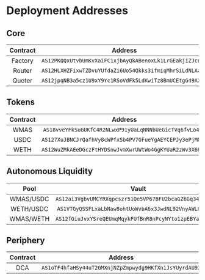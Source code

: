 # Deployment Addresses

## Core

| Contract |                   Address                    |
| :------: | :------------------------------------------: |
| Factory  | `AS12PKQQxUtvbUmKvXaiFC1xjbAyQkABenoxLk1LrGEakjiZJcneT` |
|  Router  | `AS12HLXHZFixwTZDvuYUfdaZi6Uo54Qkks3ifmiqMhrSiLdNLAaF4` |
|  Quoter  | `AS12jpqNB3a5cz1U9xY9Yc1RSoVdFk5LdKwiTz8BmUCEtgG49AXhj` |

## Tokens

| Contract |                   Address                    |
| :------: | :------------------------------------------: |
|   WMAS   | `AS18vveYFkSuGUKfC4R2NLwxP91yUaLqNNNbUeGicTVq6fvLo4VF` |
|   USDC   | `AS127XuJBNCJrQafhVy8cWPfxSb4PV7GFueYgAEYCEPJy3ePjMNb8` |
|   WETH   | `AS12WuZMkAEeDGczFtHYDSnwJvmXwrUWtWo4GgKYUaR2zWv3X6RHG` |

## Autonomous Liquidity

| Pool |                   Vault                    |                  Strategy                    |
| :------: | :------------------------------------------: | :------------------------------------------: |
| WMAS/USDC  | `AS12ai3VgbvUMCYRXqpcszr51Qe5VP67BFU2bcaGZ6Gq34SaFma2g` | `AS126QbSHZhQKtgW4S5Jh3XhCahWNp3KQgUCbrPDDwNHsXepxp31Z` |
| WETH/USDC  | `AS1VTGyQSSFLxaLbNaw8ohtUoWvbA6x3JwdNL92VnyAWL86RYvUG` | `AS1ENEcX8iS9VcBh97Jf5ZFFfG4ijPZJmjndAWxbFiCCsH2VVs92` |
| WMAS/WETH  | `AS12fGiuJvxYSreQEUmqMqykFUfBnR8nPcyNYto1zpEBYaWEWL1Gs` | `AS12YpQwrHXeWPDfWK3nJrC4ojZxk52fUAVxpKqxCy6c559jccXLd` |

## Periphery

| Contract |                   Address                    |
| :------: | :------------------------------------------: |
| DCA  | `AS1oTF4hfaHSy44uT2GMXnjNZpZmpwydg9HKfXniJsYUyrdAU9Z` |